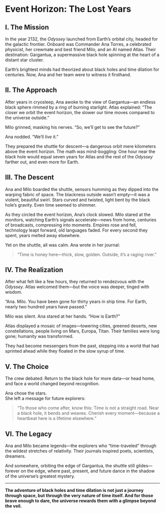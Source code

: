 # Event Horizon: The Lost Years

## I. The Mission

In the year 2132, the *Odyssey* launched from Earth’s orbital city, headed for the galactic frontier. Onboard was Commander Ana Torres, a celebrated physicist, her crewmate and best friend Milo, and an AI named Atlas. Their destination: Gargantua, a supermassive black hole spinning at the heart of a distant star cluster.

Earth’s brightest minds had theorized about black holes and time dilation for centuries. Now, Ana and her team were to witness it firsthand.

## II. The Approach

After years in cryosleep, Ana awoke to the view of Gargantua—an endless black sphere rimmed by a ring of burning starlight. Atlas explained: “The closer we orbit the event horizon, the slower our time moves compared to the universe outside.”

Milo grinned, masking his nerves. “So, we’ll get to see the future?”

Ana nodded. “We’ll *live* it.”

They prepared the shuttle for descent—a dangerous orbit mere kilometers above the event horizon. The math was mind-boggling: One hour near the black hole would equal seven years for Atlas and the rest of the *Odyssey* farther out, and even more for Earth.

## III. The Descent

Ana and Milo boarded the shuttle, sensors humming as they dipped into the warping fabric of space. The blackness outside wasn’t empty—it was a violent, beautiful swirl. Stars curved and twisted, light bent by the black hole’s gravity. Even time seemed to shimmer.

As they circled the event horizon, Ana’s clock slowed. Milo stared at the monitors, watching Earth’s signals accelerate—news from home, centuries of broadcasts, compressing into moments. Empires rose and fell, technology leapt forward, old languages faded. For every second they spent, years melted away elsewhere.

Yet on the shuttle, all was calm. Ana wrote in her journal:  
> “Time is honey here—thick, slow, golden. Outside, it’s a raging river.”

## IV. The Realization

After what felt like a few hours, they returned to rendezvous with the *Odyssey*. Atlas welcomed them—but the voice was deeper, tinged with wisdom.

“Ana. Milo. You have been gone for thirty years in ship time. For Earth, nearly two hundred years have passed.”

Milo was silent. Ana stared at her hands. “How is Earth?”

Atlas displayed a mosaic of images—towering cities, greened deserts, new constellations, people living on Mars, Europa, Titan. Their families were long gone; humanity was transformed.

They had become messengers from the past, stepping into a world that had sprinted ahead while they floated in the slow syrup of time.

## V. The Choice

The crew debated: Return to the black hole for more data—or head home, and face a world changed beyond recognition.

Ana chose the stars.  
She left a message for future explorers:  
> “To those who come after, know this: Time is not a straight road. Near a black hole, it bends and weaves. Cherish every moment—because a heartbeat here is a lifetime elsewhere.”

## VI. The Legacy

Ana and Milo became legends—the explorers who “time-traveled” through the wildest stretches of relativity. Their journals inspired poets, scientists, dreamers.

And somewhere, orbiting the edge of Gargantua, the shuttle still glides—forever on the edge, where past, present, and future dance in the shadow of the universe’s greatest mystery.

---

**The adventure of black holes and time dilation is not just a journey through space, but through the very nature of time itself. And for those brave enough to dare, the universe rewards them with a glimpse beyond the veil.**
